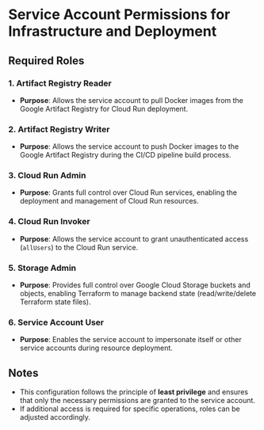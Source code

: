 # Service Account Permissions for Infrastructure and Deployment

## Required Roles

### 1. Artifact Registry Reader
- **Purpose**: Allows the service account to pull Docker images from the Google Artifact Registry for Cloud Run deployment.

### 2. Artifact Registry Writer
- **Purpose**: Allows the service account to push Docker images to the Google Artifact Registry during the CI/CD pipeline build process.

### 3. Cloud Run Admin
- **Purpose**: Grants full control over Cloud Run services, enabling the deployment and management of Cloud Run resources.

### 4. Cloud Run Invoker
- **Purpose**: Allows the service account to grant unauthenticated access (`allUsers`) to the Cloud Run service.

### 5. Storage Admin
- **Purpose**: Provides full control over Google Cloud Storage buckets and objects, enabling Terraform to manage backend state (read/write/delete Terraform state files).

### 6. Service Account User
- **Purpose**: Enables the service account to impersonate itself or other service accounts during resource deployment.

## Notes
- This configuration follows the principle of **least privilege** and ensures that only the necessary permissions are granted to the service account.
- If additional access is required for specific operations, roles can be adjusted accordingly.
